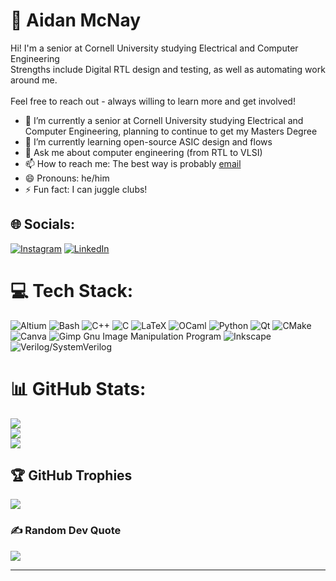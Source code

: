 <!--
**Aidan-McNay/Aidan-McNay** is a ✨ _special_ ✨ repository because its `README.md` (this file) appears on your GitHub profile.

Here are some ideas to get you started:

- 🔭 I’m currently working on ...
- 🌱 I’m currently learning ...
- 👯 I’m looking to collaborate on ...
- 🤔 I’m looking for help with ...
- 💬 Ask me about ...
- 📫 How to reach me: ...
- 😄 Pronouns: ...
- ⚡ Fun fact: ...
-->

# 💫 Aidan McNay
Hi! I'm a senior at Cornell University studying Electrical and Computer Engineering<br>Strengths include Digital RTL design and testing, as well as automating work around me.<br><br>Feel free to reach out - always willing to learn more and get involved!

- 🔭 I’m currently a senior at Cornell University studying Electrical and Computer Engineering, planning to continue to get my Masters Degree
- 🌱 I’m currently learning open-source ASIC design and flows
- 💬 Ask me about computer engineering (from RTL to VLSI)
- 📫 How to reach me: The best way is probably [email](mailto:acm289@cornell.edu) 
- 😄 Pronouns: he/him
- ⚡ Fun fact: I can juggle clubs!


## 🌐 Socials:
[![Instagram](https://img.shields.io/badge/Instagram-%23E4405F.svg?logo=Instagram&logoColor=white)](https://instagram.com/aidan_c_mcnay) [![LinkedIn](https://img.shields.io/badge/LinkedIn-%230077B5.svg?logo=linkedin&logoColor=white)](https://linkedin.com/in/aidan-mcnay-0ba928201) 

# 💻 Tech Stack:
![Altium](https://img.shields.io/badge/-Altium%20Designer-A5915F?style=for-the-badge&logo=altium-designer&logoColor=black) ![Bash](https://img.shields.io/badge/-Bash-4EAA25?style=for-the-badge&logo=gnu-bash&logoColor=white) ![C++](https://img.shields.io/badge/c++-%2300599C.svg?style=for-the-badge&logo=c%2B%2B&logoColor=white) ![C](https://img.shields.io/badge/c-%2300599C.svg?style=for-the-badge&logo=c&logoColor=white) ![LaTeX](https://img.shields.io/badge/latex-%23008080.svg?style=for-the-badge&logo=latex&logoColor=white) ![OCaml](https://img.shields.io/badge/OCaml-%23E98407.svg?style=for-the-badge&logo=ocaml&logoColor=white) ![Python](https://img.shields.io/badge/python-3670A0?style=for-the-badge&logo=python&logoColor=ffdd54) ![Qt](https://img.shields.io/badge/Qt-%23217346.svg?style=for-the-badge&logo=Qt&logoColor=white) ![CMake](https://img.shields.io/badge/CMake-%23008FBA.svg?style=for-the-badge&logo=cmake&logoColor=white) ![Canva](https://img.shields.io/badge/Canva-%2300C4CC.svg?style=for-the-badge&logo=Canva&logoColor=white) ![Gimp Gnu Image Manipulation Program](https://img.shields.io/badge/Gimp-657D8B?style=for-the-badge&logo=gimp&logoColor=FFFFFF) ![Inkscape](https://img.shields.io/badge/Inkscape-e0e0e0?style=for-the-badge&logo=inkscape&logoColor=080A13) ![Verilog/SystemVerilog](https://img.shields.io/badge/Verilog%2FSystemVerilog-b31b1b?style=for-the-badge)
# 📊 GitHub Stats:
![](https://github-readme-stats.vercel.app/api?username=Aidan-McNay&theme=radical&hide_border=false&include_all_commits=true&count_private=true)<br/>
![](https://github-readme-streak-stats.herokuapp.com/?user=Aidan-McNay&theme=radical&hide_border=false)<br/>
![](https://github-readme-stats.vercel.app/api/top-langs/?username=Aidan-McNay&theme=radical&hide_border=false&include_all_commits=true&count_private=true&layout=compact)

## 🏆 GitHub Trophies
![](https://github-profile-trophy.vercel.app/?username=Aidan-McNay&theme=radical&no-frame=false&no-bg=false&margin-w=4)

### ✍️ Random Dev Quote
![](https://quotes-github-readme.vercel.app/api?type=horizontal&theme=radical)

---
<!--
[![](https://visitcount.itsvg.in/api?id=Aidan-McNay&icon=0&color=0)](https://visitcount.itsvg.in)
-->

<!-- Proudly created with GPRM ( https://gprm.itsvg.in ) -->
